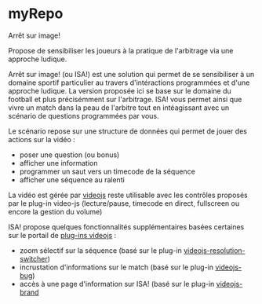 # myRepo
Arrêt sur image!

Propose de sensibiliser les joueurs à la pratique de l'arbitrage via une approche ludique.

Arrêt sur image! (ou ISA!) est une solution qui permet de se sensibiliser à un domaine sportif particulier au travers d'intéractions 
programmées et d'une approche ludique.
La version proposée ici se base sur le domaine du football et plus précisémment sur l'arbitrage. ISA! vous permet ainsi que vivre un match 
dans la peau de l'arbitre tout en intéagissant avec un scénario de questions programmées par vous.

Le scénario repose sur une structure de données qui permet de jouer des actions sur la vidéo :
- poser une question (ou bonus)
- afficher une information
- programmer un saut vers un timecode de la séquence
- afficher une séquence au ralenti

La vidéo est gérée par <a href="https://videojs.com/">videojs</a> reste utilisable avec les contrôles proposés par le plug-in video-js (lecture/pause, timecode en direct, fullscreen ou
encore la gestion du volume)

ISA! propose quelques fonctionnalités supplémentaires basées certaines sur le portail de <a href="https://videojs.com/plugins">plug-ins videojs</a> :
- zoom sélectif sur la séquence (basé sur le plug-in <a href="https://www.npmjs.com/package/videojs-resolution-switcher">videojs-resolution-switcher</a>)
- incrustation d'informations sur le match (basé sur le plug-in <a href="https://www.npmjs.com/package/videojs-bug">videojs-bug</a>)
- accès à une page d'information sur ISA! (basé sur le plug-in <a href="https://www.npmjs.com/package/videojs-brand">videojs-brand</a>
